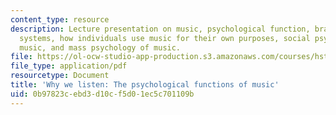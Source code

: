 ```yaml
---
content_type: resource
description: Lecture presentation on music, psychological function, brains as goal-seeking
  systems, how individuals use music for their own purposes, social psychology of
  music, and mass psychology of music.
file: https://ol-ocw-studio-app-production.s3.amazonaws.com/courses/hst-725-music-perception-and-cognition-spring-2009/0b97823cebd3d10cf5d01ec5c701109b_MITHST_725S09_lec02_why.pdf
file_type: application/pdf
resourcetype: Document
title: 'Why we listen: The psychological functions of music'
uid: 0b97823c-ebd3-d10c-f5d0-1ec5c701109b
---
```

